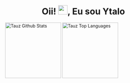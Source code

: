 <h1 align="center">Oii! <img src="https://raw.githubusercontent.com/MartinHeinz/MartinHeinz/master/wave.gif" width="30px">, Eu sou Ytalo</h1>

<div>
  <a href="https://github.com/YtaloSantoss">
  <img alt="Tauz Github Stats" height="180em" src="https://github-readme-stats .vercel.app/api?username=YtaloSantoss&show_icons=true&count_private=true&theme=react&hide_border=true&bg_color=0D1117" /></a>
  <a href="https://github.com/YtaloSantoss">
  <img alt="Tauz Top Languages" height="180em" src="https://github-readme-stats .vercel.app/api/top-langs/?username=YtaloSantoss&langs_count=10&count_private=true&layout=compact&theme=react&hide_border=true&bg_color=0D1117&hide=javascript" /></a> 
</div>
